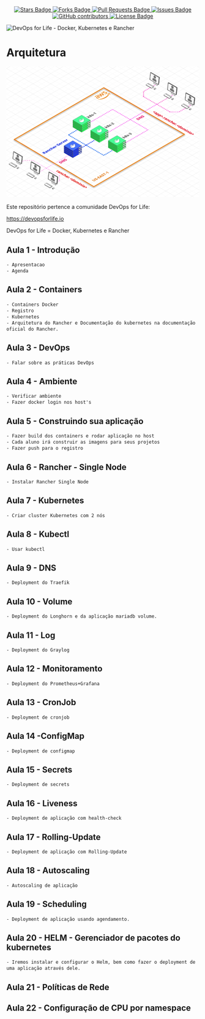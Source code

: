 <center>
<a href="https://github.com/jonathanbaraldi/devopsforlife-devops/stargazers">
	<img src="https://img.shields.io/github/stars/jonathanbaraldi/devopsforlife-devops" alt="Stars Badge"/>
</a>
<a href="https://github.com/jonathanbaraldi/devopsforlife-devops/network/members">
	<img src="https://img.shields.io/github/forks/jonathanbaraldi/devopsforlife-devops" alt="Forks Badge"/>
</a>
<a href="https://github.com/jonathanbaraldi/devopsforlife-devops/pulls">
	<img src="https://img.shields.io/github/issues-pr/jonathanbaraldi/devopsforlife-devops" alt="Pull Requests Badge"/>
</a>
<a href="https://github.com/jonathanbaraldi/devopsforlife-devops/issues">
	<img src="https://img.shields.io/github/issues/jonathanbaraldi/devopsforlife-devops" alt="Issues Badge"/>
</a>
<a href="https://github.com/jonathanbaraldi/devopsforlife-devops/graphs/contributors">
	<img alt="GitHub contributors" src="https://img.shields.io/github/contributors/jonathanbaraldi/devopsforlife-devops?color=2b9348">
</a>
<a href="https://github.com/jonathanbaraldi/devopsforlife-devops/blob/master/LICENSE">
	<img src="https://img.shields.io/github/license/jonathanbaraldi/devopsforlife-devops?color=2b9348" alt="License Badge"/>
</a>

</center>



![DevOps for Life - Docker, Kubernetes e Rancher](doc/docker-kubernetes-rancher.png)

# Arquitetura

![Arquitetura](arquitetura.png)

Este repositório pertence a comunidade DevOps for Life:

https://devopsforlife.io



DevOps for Life = Docker, Kubernetes e Rancher

## Aula 1 -  Introdução
	- Apresentacao
	- Agenda

## Aula 2 -  Containers

	- Containers Docker
	- Registro
	- Kubernetes
	- Arquitetura do Rancher e Documentação do kubernetes na documentação oficial do Rancher.

## Aula 3 - DevOps
	- Falar sobre as práticas DevOps

## Aula 4 - Ambiente 
	- Verificar ambiente
	- Fazer docker login nos host's

## Aula 5 - Construindo sua aplicação 
	- Fazer build dos containers e rodar aplicação no host
	- Cada aluno irá construir as imagens para seus projetos
	- Fazer push para o registro

## Aula 6 - Rancher - Single Node
	- Instalar Rancher Single Node

## Aula 7 - Kubernetes
	- Criar cluster Kubernetes com 2 nós

## Aula 8 - Kubectl 
	- Usar kubectl

## Aula 9 - DNS
	- Deployment do Traefik

## Aula 10 - Volume
	- Deployment do Longhorn e da aplicação mariadb volume.

## Aula 11 - Log
	- Deployment do Graylog

## Aula 12 - Monitoramento
	- Deployment do Prometheus+Grafana

## Aula 13 - CronJob
	- Deployment de cronjob

## Aula 14 -ConfigMap
	- Deployment de configmap

## Aula 15 - Secrets
	- Deployment de secrets

## Aula 16 - Liveness
	- Deployment de aplicação com health-check

## Aula 17 - Rolling-Update
	- Deployment de aplicação com Rolling-Update

## Aula 18 - Autoscaling
	- Autoscaling de aplicação
	
## Aula 19 - Scheduling
	- Deployment de aplicação usando agendamento.


## Aula 20 - HELM - Gerenciador de pacotes do kubernetes
	- Iremos instalar e configurar o Helm, bem como fazer o deployment de uma aplicação através dele.

## Aula 21 - Políticas de Rede

## Aula 22 -  Configuração de CPU por namespace
	


